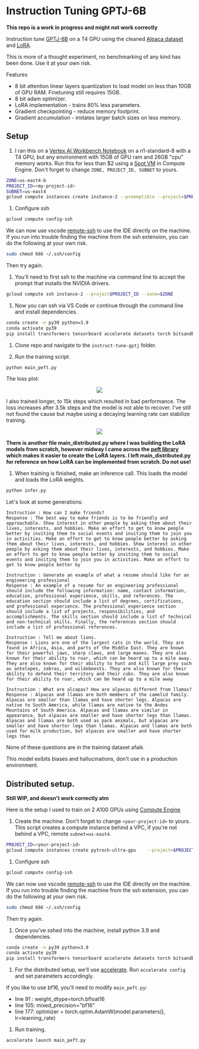 # Instruction Tuning GPTJ-6B

**This repo is a work in progress and might not work correctly**

Instruction tune [GPTJ-6B](https://github.com/kingoflolz/mesh-transformer-jax) on a T4 GPU using the cleaned [Alpaca dataset](https://github.com/gururise/AlpacaDataCleaned) and [LoRA](https://arxiv.org/abs/2106.09685).

This is more of a thought experiment, no benchmarking of any kind has been done. Use it at your own risk.

Features
- 8 bit attention linear layers quantization to load model on less than 10GB of GPU RAM. Finetuning still requires 15GB.
- 8 bit adam optimizer.
- LoRA implementation - trains 80% less parameters. 
- Gradient checkpointing - reduce memory footprint.
- Gradient accumulation - imitates larger batch sizes on less memory.

## Setup

1. I ran this on a [Vertex AI Workbench Notebook](https://cloud.google.com/vertex-ai-workbench) on a n1-standard-8 with a T4 GPU, but any environment with 15GB of GPU ram and 26GB "cpu" memory works. Run this for less than $2 using a [Spot VM](https://cloud.google.com/compute/docs/instances/spot) in Compute Engine. Don't forget to change `ZONE, PROJECT_ID, SUBNET` to yours.

  ```bash
  ZONE=us-east4-b
  PROJECT_ID=<my-project-id>
  SUBNET=us-east4
  gcloud compute instances create instance-2 --preemptible --project=$PROJECT_ID --zone=$ZONE --machine-type=n1-highmem-4 --network-interface=network-tier=PREMIUM,subnet=$SUBNET --maintenance-policy=TERMINATE --provisioning-model=SPOT --scopes=https://www.googleapis.com/auth/devstorage.read_only,https://www.googleapis.com/auth/logging.write,https://www.googleapis.com/auth/monitoring.write,https://www.googleapis.com/auth/servicecontrol,https://www.googleapis.com/auth/service.management.readonly,https://www.googleapis.com/auth/trace.append --accelerator=count=1,type=nvidia-tesla-t4 --tags=http-server,https-server --create-disk=auto-delete=yes,boot=yes,device-name=instance-1,image=projects/ml-images/global/images/c1-deeplearning-tf-2-6-cu110-v20230126-debian-10,mode=rw,size=200,type=projects/$PROJECT_ID/zones/$ZONE/diskTypes/pd-standard --no-shielded-secure-boot --shielded-vtpm --shielded-integrity-monitoring --reservation-affinity=any
  ```

  1. Configure ssh

  ```bash
  gcloud compute config-ssh
  ```

  We can now use vscode [remote-ssh](https://code.visualstudio.com/docs/remote/ssh-tutorial) to use the IDE directly on the machine. If you run into trouble finding the machine from the ssh extension, you can do the following at your own risk.

  ```bash
  sudo chmod 666 ~/.ssh/config
  ```

  Then try again.

1. You'll need to first ssh to the machine via command line to accept the prompt that installs the NVIDIA drivers.

  ```bash
  gcloud compute ssh instance-2 --project$PROJECT_ID --zone=$ZONE
  ```

1. Now you can ssh via VS Code or continue through the command line and install dependencies.

  ```bash
  conda create -n py39 python=3.9
  conda activate py39
  pip install transformers tensorboard accelerate datasets torch bitsandbytes git+https://github.com/huggingface/peft.git
  ```

1. Clone repo and navigate to the `instruct-tune-gptj` folder.

1. Run the training script.

  ```bash
  python main_peft.py
  ```

The loss plot:

  <center>
      <image src="./images/loss_graph.png">
  </center>

  I also trained longer, to 15k steps which resulted in bad performance. The loss increases after 3.5k steps and the model is not able to recover. I've still not found the cause but maybe using a decaying learning rate can stabilize training.

  <center>
    <image src="./images/loss_graph_15k.png">
  </center>

  **There is another file main_distributed.py where I was building the LoRA models from scratch, however midway I came across the [peft library](https://github.com/huggingface/peft) which makes it easier to create the LoRA layers. I left main_distributed.py for reference on how LoRA can be implemented from scratch. Do not use!**

1. When training is finished, make an inference call. This loads the model and loads the LoRA weights.

  ```bash
  python infer.py
  ```

  Let's look at some generations:

  ```text
  Instruction : How can I make friends?
  Response : The best way to make friends is to be friendly and approachable. Show interest in other people by asking them about their lives, interests, and hobbies. Make an effort to get to know people better by inviting them to social events and inviting them to join you in activities. Make an effort to get to know people better by asking them about their lives, interests, and hobbies. Show interest in other people by asking them about their lives, interests, and hobbies. Make an effort to get to know people better by inviting them to social events and inviting them to join you in activities. Make an effort to get to know people better by
  ```

  ```text
  Instruction : Generate an example of what a resume should like for an engineering professional
  Response : An example of a resume for an engineering professional should include the following information: name, contact information, education, professional experience, skills, and references. The education section should include a list of degrees, certifications, and professional experience. The professional experience section should include a list of projects, responsibilities, and accomplishments. The skills section should include a list of technical and non-technical skills. Finally, the references section should include a list of professional references.
  ```

  ```text
  Instruction : Tell me about lions.
  Response : Lions are one of the largest cats in the world. They are found in Africa, Asia, and parts of the Middle East. They are known for their powerful jaws, sharp claws, and large manes. They are also known for their ability to roar, which can be heard up to a mile away. They are also known for their ability to hunt and kill large prey such as antelopes, zebras, and wildebeests. They are also known for their ability to defend their territory and their cubs. They are also known for their ability to roar, which can be heard up to a mile away
  ```

  ```text
  Instruction : What are alcapas? How are alpacas different from llamas?
  Response : Alpacas and llamas are both members of the camelid family. Alpacas are smaller than llamas and have shorter legs. Alpacas are native to South America, while llamas are native to the Andes Mountains of South America. Alpacas and llamas are similar in appearance, but alpacas are smaller and have shorter legs than llamas. Alpacas and llamas are both used as pack animals, but alpacas are smaller and have shorter legs than llamas. Alpacas and llamas are both used for milk production, but alpacas are smaller and have shorter legs than
  ```

  None of these questions are in the training dataset afaik.

  This model exibits biases and hallucinations, don't use in a production environment.

## Distributed setup.

**Still WIP, and doesn't work correctly atm**

Here is the setup I used to train on 2 A100 GPUs using [Compute Engine](https://cloud.google.com/compute)

1. Create the machine. Don't forget to change `<your-project-id>` to yours. This script creates a compute instance behind a VPC, if you're not behind a VPC, remote `subnet=us-east4`.

  ```bash
  PROJECT_ID=<your-project-id>
  gcloud compute instances create pytroch-ultra-gpu    --project=$PROJECT_ID    --zone=us-east4-c    --machine-type=a2-ultragpu-2g   --network-interface=network-tier=PREMIUM,subnet=us-east4    --metadata=enable-oslogin=true    --maintenance-policy=TERMINATE    --provisioning-model=STANDARD    --scopes=https://www.googleapis.com/auth/cloud-platform    --accelerator=count=2,type=nvidia-a100-80gb    --tags=http-server,https-server    --create-disk=auto-delete=yes,boot=yes,device-name=pytroch-ultra-gpu,image=projects/ml-images/global/images/c2-deeplearning-pytorch-1-12-cu113-v20220928-debian-10,mode=rw,size=500,type=projects/$PROJECT_ID/zones/us-east4-c/diskTypes/pd-ssd    --no-shielded-secure-boot    --shielded-vtpm    --shielded-integrity-monitoring    --reservation-affinity=any
  ```

1. Configure ssh

  ```bash
  gcloud compute config-ssh
  ```

  We can now use vscode [remote-ssh](https://code.visualstudio.com/docs/remote/ssh-tutorial) to use the IDE directly on the machine. If you run into trouble finding the machine from the ssh extension, you can do the following at your own risk.

  ```bash
  sudo chmod 666 ~/.ssh/config
  ```

  Then try again.

1. Once you've sshed into the machine, install python 3.9 and dependencies.

  ```bash
  conda create -n py39 python=3.9
  conda activate py39
  pip install transformers tensorboard accelerate datasets torch bitsandbytes git+https://github.com/huggingface/peft.git
  ```

1. For the distributed setup, we'll use [accelerate](https://github.com/huggingface/accelerate). Run `accelerate config` and set parameters accordingly.

  If you like to use bf16, you'll need to modify `main_peft.py`:

  - line 91 : weight_dtype=torch.bfloat16
  - line 105: mixed_precision="bf16"
  - line 177: optimizer = torch.optim.AdamW(model.parameters(), lr=learning_rate)

1. Run training.

  ```bash
  accelerate launch main_peft.py
  ```